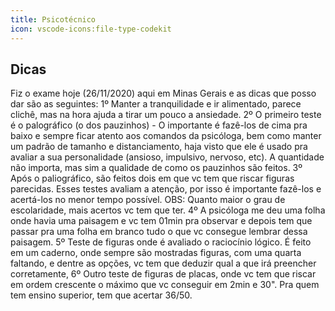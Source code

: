 ```yaml
---
title: Psicotécnico
icon: vscode-icons:file-type-codekit
---
```


## Dicas

Fiz o exame hoje (26/11/2020) aqui em Minas Gerais e as dicas que posso dar são as seguintes:
1º Manter a tranquilidade e ir alimentado, parece clichê, mas na hora ajuda a tirar um pouco a ansiedade.
2º O primeiro teste é o palográfico (o dos pauzinhos) - O importante é fazê-los de cima pra baixo e sempre ficar atento aos comandos da psicóloga, bem como manter um padrão de tamanho e distanciamento, haja visto que ele é usado pra avaliar a sua personalidade (ansioso, impulsivo, nervoso, etc). A quantidade não importa, mas sim a qualidade de como os pauzinhos são feitos.
3º Após o paliográfico, são feitos dois em que vc tem que riscar figuras parecidas. Esses testes avaliam a atenção, por isso é importante fazê-los e acertá-los no menor tempo possível. OBS: Quanto maior o grau de escolaridade, mais acertos vc tem que ter.
4º A psicóloga me deu uma folha onde havia uma paisagem e vc tem 01min pra observar e depois tem que passar pra uma folha em branco tudo o que vc consegue lembrar dessa paisagem.
5º Teste de figuras onde é avaliado o raciocínio lógico. É feito em um caderno, onde sempre são mostradas figuras, com uma quarta faltando, e dentre as opções, vc tem que deduzir qual a que irá preencher corretamente,
6º Outro teste de figuras  de placas, onde vc tem que riscar em ordem crescente o máximo que vc conseguir em 2min e 30". Pra quem tem ensino superior, tem que acertar 36/50.